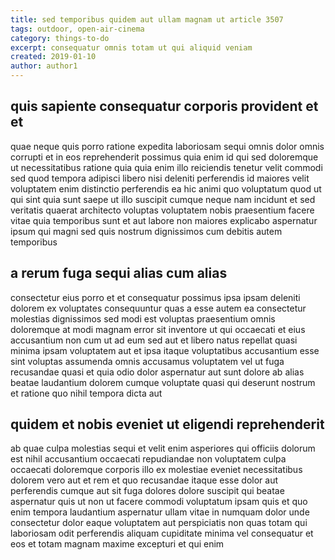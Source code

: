 ```yaml
---
title: sed temporibus quidem aut ullam magnam ut article 3507
tags: outdoor, open-air-cinema
category: things-to-do
excerpt: consequatur omnis totam ut qui aliquid veniam
created: 2019-01-10
author: author1
---
```


## quis sapiente consequatur corporis provident et et

quae neque quis porro ratione expedita laboriosam sequi omnis dolor omnis corrupti et in eos reprehenderit possimus quia enim id qui sed doloremque ut necessitatibus ratione quia quia enim illo reiciendis tenetur velit commodi sed quod tempora adipisci libero nisi deleniti perferendis id maiores velit voluptatem enim distinctio perferendis ea hic animi quo voluptatum quod ut qui sint quia sunt saepe ut illo suscipit cumque neque nam incidunt et sed veritatis quaerat architecto voluptas voluptatem nobis praesentium facere vitae quia temporibus sunt et aut labore non maiores explicabo aspernatur ipsum qui magni sed quis nostrum dignissimos cum debitis autem temporibus

## a rerum fuga sequi alias cum alias

consectetur eius porro et et consequatur possimus ipsa ipsam deleniti dolorem ex voluptates consequuntur quas a esse autem ea consectetur molestias dignissimos sed modi est voluptas praesentium omnis doloremque at modi magnam error sit inventore ut qui occaecati et eius accusantium non cum ut ad eum sed aut et libero natus repellat quasi minima ipsam voluptatem aut et ipsa itaque voluptatibus accusantium esse sint voluptas assumenda omnis accusamus voluptatem vel ut fuga recusandae quasi et quia odio dolor aspernatur aut sunt dolore ab alias beatae laudantium dolorem cumque voluptate quasi qui deserunt nostrum et ratione quo nihil tempora dicta aut

## quidem et nobis eveniet ut eligendi reprehenderit

ab quae culpa molestias sequi et velit enim asperiores qui officiis dolorum est nihil accusantium occaecati repudiandae non voluptatem culpa occaecati doloremque corporis illo ex molestiae eveniet necessitatibus dolorem vero aut et rem et quo recusandae itaque esse dolor aut perferendis cumque aut sit fuga dolores dolore suscipit qui beatae aspernatur quis ut non ut facere commodi voluptatum ipsam quis et quo enim tempora laudantium aspernatur ullam vitae in numquam dolor unde consectetur dolor eaque voluptatem aut perspiciatis non quas totam qui laboriosam odit perferendis aliquam cupiditate minima vel consequatur et eos et totam magnam maxime excepturi et qui enim
